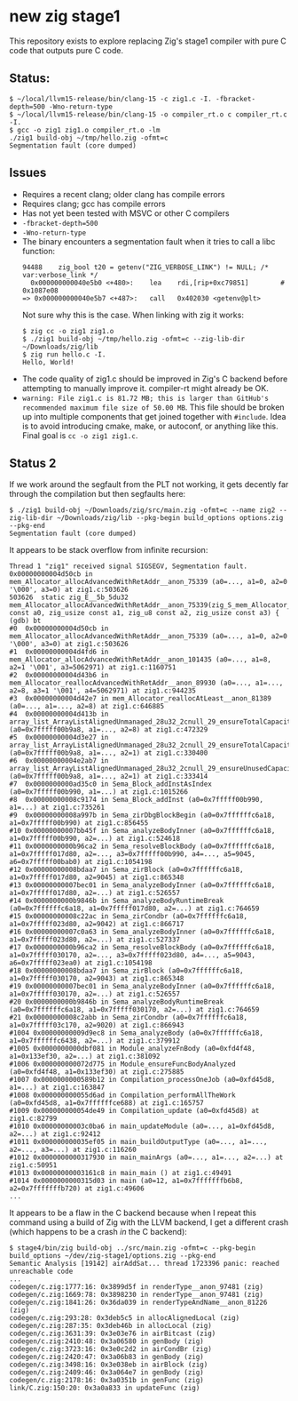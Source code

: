 # new zig stage1

This repository exists to explore replacing Zig's stage1 compiler with pure C
code that outputs pure C code.

## Status:

```
$ ~/local/llvm15-release/bin/clang-15 -c zig1.c -I. -fbracket-depth=500 -Wno-return-type
$ ~/local/llvm15-release/bin/clang-15 -o compiler_rt.o c compiler_rt.c -I.
$ gcc -o zig1 zig1.o compiler_rt.o -lm
./zig1 build-obj ~/tmp/hello.zig -ofmt=c
Segmentation fault (core dumped)
```

## Issues

 * Requires a recent clang; older clang has compile errors
 * Requires clang; gcc has compile errors
 * Has not yet been tested with MSVC or other C compilers
 * `-fbracket-depth=500`
 * `-Wno-return-type`
 * The binary encounters a segmentation fault when it tries to call a libc function:
    ```
    94488	 zig_bool t20 = getenv("ZIG_VERBOSE_LINK") != NULL; /* var:verbose_link */
      0x000000000040e5b0 <+480>:	lea    rdi,[rip+0xc79851]        # 0x1087e08
    => 0x000000000040e5b7 <+487>:	call   0x402030 <getenv@plt>
    ```
    Not sure why this is the case. When linking with zig it works:
    ```
    $ zig cc -o zig1 zig1.o 
    $ ./zig1 build-obj ~/tmp/hello.zig -ofmt=c --zig-lib-dir ~/Downloads/zig/lib
    $ zig run hello.c -I.
    Hello, World!
    ```
 * The code quality of zig1.c should be improved in Zig's C backend before
   attempting to manually improve it. compiler-rt might already be OK.
 * `warning: File zig1.c is 81.72 MB; this is larger than GitHub's recommended maximum file size of 50.00 MB`.
   This file should be broken up into multiple components that get joined together with `#include`. Idea is
   to avoid introducing cmake, make, or autoconf, or anything like this. Final goal is `cc -o zig1 zig1.c`.


## Status 2

If we work around the segfault from the PLT not working, it gets decently far through
the compilation but then segfaults here:

```
$ ./zig1 build-obj ~/Downloads/zig/src/main.zig -ofmt=c --name zig2 --zig-lib-dir ~/Downloads/zig/lib --pkg-begin build_options options.zig --pkg-end
Segmentation fault (core dumped)
```

It appears to be stack overflow from infinite recursion:

```
Thread 1 "zig1" received signal SIGSEGV, Segmentation fault.
0x00000000004d50cb in mem_Allocator_allocAdvancedWithRetAddr__anon_75339 (a0=..., a1=0, a2=0 '\000', a3=0) at zig1.c:503626
503626	static zig_E__5b_5du32 mem_Allocator_allocAdvancedWithRetAddr__anon_75339(zig_S_mem_Allocator__1718 const a0, zig_usize const a1, zig_u8 const a2, zig_usize const a3) {
(gdb) bt
#0  0x00000000004d50cb in mem_Allocator_allocAdvancedWithRetAddr__anon_75339 (a0=..., a1=0, a2=0 '\000', a3=0) at zig1.c:503626
#1  0x00000000004d4fd6 in mem_Allocator_allocAdvancedWithRetAddr__anon_101435 (a0=..., a1=8, a2=1 '\001', a3=5062971) at zig1.c:1160751
#2  0x00000000004d43b6 in mem_Allocator_reallocAdvancedWithRetAddr__anon_89930 (a0=..., a1=..., a2=8, a3=1 '\001', a4=5062971) at zig1.c:944235
#3  0x00000000004d42e7 in mem_Allocator_reallocAtLeast__anon_81389 (a0=..., a1=..., a2=8) at zig1.c:646885
#4  0x00000000004d413b in array_list_ArrayListAlignedUnmanaged_28u32_2cnull_29_ensureTotalCapacityPrecise (a0=0x7fffff00b9a8, a1=..., a2=8) at zig1.c:472329
#5  0x00000000004d3e27 in array_list_ArrayListAlignedUnmanaged_28u32_2cnull_29_ensureTotalCapacity (a0=0x7fffff00b9a8, a1=..., a2=1) at zig1.c:330400
#6  0x00000000004e2ab7 in array_list_ArrayListAlignedUnmanaged_28u32_2cnull_29_ensureUnusedCapacity (a0=0x7fffff00b9a8, a1=..., a2=1) at zig1.c:333414
#7  0x0000000000ad35c0 in Sema_Block_addInstAsIndex (a0=0x7fffff00b990, a1=...) at zig1.c:1015266
#8  0x00000000008c9174 in Sema_Block_addInst (a0=0x7fffff00b990, a1=...) at zig1.c:735261
#9  0x00000000008a997b in Sema_zirDbgBlockBegin (a0=0x7ffffffc6a18, a1=0x7fffff00b990) at zig1.c:856455
#10 0x00000000007bb45f in Sema_analyzeBodyInner (a0=0x7ffffffc6a18, a1=0x7fffff00b990, a2=...) at zig1.c:524618
#11 0x0000000000b96ca2 in Sema_resolveBlockBody (a0=0x7ffffffc6a18, a1=0x7fffff017d80, a2=..., a3=0x7fffff00b990, a4=..., a5=9045, a6=0x7fffff00bab0) at zig1.c:1054198
#12 0x00000000008bdaa7 in Sema_zirBlock (a0=0x7ffffffc6a18, a1=0x7fffff017d80, a2=9045) at zig1.c:865348
#13 0x00000000007bec01 in Sema_analyzeBodyInner (a0=0x7ffffffc6a18, a1=0x7fffff017d80, a2=...) at zig1.c:526557
#14 0x0000000000b9846b in Sema_analyzeBodyRuntimeBreak (a0=0x7ffffffc6a18, a1=0x7fffff017d80, a2=...) at zig1.c:764659
#15 0x00000000008c22ac in Sema_zirCondbr (a0=0x7ffffffc6a18, a1=0x7fffff023d80, a2=9042) at zig1.c:866717
#16 0x00000000007c0a63 in Sema_analyzeBodyInner (a0=0x7ffffffc6a18, a1=0x7fffff023d80, a2=...) at zig1.c:527337
#17 0x0000000000b96ca2 in Sema_resolveBlockBody (a0=0x7ffffffc6a18, a1=0x7fffff030170, a2=..., a3=0x7fffff023d80, a4=..., a5=9043, a6=0x7fffff023ea0) at zig1.c:1054198
#18 0x00000000008bdaa7 in Sema_zirBlock (a0=0x7ffffffc6a18, a1=0x7fffff030170, a2=9043) at zig1.c:865348
#19 0x00000000007bec01 in Sema_analyzeBodyInner (a0=0x7ffffffc6a18, a1=0x7fffff030170, a2=...) at zig1.c:526557
#20 0x0000000000b9846b in Sema_analyzeBodyRuntimeBreak (a0=0x7ffffffc6a18, a1=0x7fffff030170, a2=...) at zig1.c:764659
#21 0x00000000008c2abb in Sema_zirCondbr (a0=0x7ffffffc6a18, a1=0x7fffff03c170, a2=9020) at zig1.c:866943
#1004 0x00000000009d9ec8 in Sema_analyzeBody (a0=0x7ffffffc6a18, a1=0x7ffffffc6438, a2=...) at zig1.c:379912
#1005 0x0000000000dbf081 in Module_analyzeFnBody (a0=0xfd4f48, a1=0x133ef30, a2=...) at zig1.c:381092
#1006 0x000000000072d775 in Module_ensureFuncBodyAnalyzed (a0=0xfd4f48, a1=0x133ef30) at zig1.c:275885
#1007 0x0000000000589b12 in Compilation_processOneJob (a0=0xfd45d8, a1=...) at zig1.c:163847
#1008 0x000000000055d6ad in Compilation_performAllTheWork (a0=0xfd45d8, a1=0x7ffffffce688) at zig1.c:165757
#1009 0x000000000054de49 in Compilation_update (a0=0xfd45d8) at zig1.c:82799
#1010 0x00000000003c0ba6 in main_updateModule (a0=..., a1=0xfd45d8, a2=...) at zig1.c:92412
#1011 0x000000000035ef05 in main_buildOutputType (a0=..., a1=..., a2=..., a3=...) at zig1.c:116260
#1012 0x0000000000317930 in main_mainArgs (a0=..., a1=..., a2=...) at zig1.c:50951
#1013 0x00000000003161c8 in main_main () at zig1.c:49491
#1014 0x0000000000315d03 in main (a0=12, a1=0x7fffffffb6b8, a2=0x7fffffffb720) at zig1.c:49606
...
```

It appears to be a flaw in the C backend because when I repeat this command
using a build of Zig with the LLVM backend, I get a different crash (which
happens to be a crash *in* the C backend):

```
$ stage4/bin/zig build-obj ../src/main.zig -ofmt=c --pkg-begin build_options ~/dev/zig-stage1/options.zig --pkg-end 
Semantic Analysis [19142] airAddSat... thread 1723396 panic: reached unreachable code
...
codegen/c.zig:1777:16: 0x3899d5f in renderType__anon_97481 (zig)
codegen/c.zig:1669:78: 0x3898230 in renderType__anon_97481 (zig)
codegen/c.zig:1841:26: 0x36da039 in renderTypeAndName__anon_81226 (zig)
codegen/c.zig:293:28: 0x3deb5c5 in allocAlignedLocal (zig)
codegen/c.zig:287:35: 0x3deb46b in allocLocal (zig)
codegen/c.zig:3631:39: 0x3e03e76 in airBitcast (zig)
codegen/c.zig:2410:48: 0x3a06580 in genBody (zig)
codegen/c.zig:3723:16: 0x3e0c2d2 in airCondBr (zig)
codegen/c.zig:2420:47: 0x3a06b83 in genBody (zig)
codegen/c.zig:3498:16: 0x3e038eb in airBlock (zig)
codegen/c.zig:2409:46: 0x3a064e7 in genBody (zig)
codegen/c.zig:2178:16: 0x3a0351b in genFunc (zig)
link/C.zig:150:20: 0x3a0a833 in updateFunc (zig)
```
